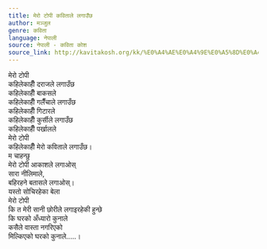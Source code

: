 ```yaml
---
title: मेरो टोपी कविताले लगाउँछ
author: मञ्जुल
genre: कविता
language: नेपाली
source: नेपाली - कविता कोश
source_link: http://kavitakosh.org/kk/%E0%A4%AE%E0%A4%9E%E0%A5%8D%E0%A4%9C%E0%A5%81%E0%A4%B2
---
```


मेरो टोपी  
कहिलेकाहीँ दराजले लगाउँछ  
कहिलेकाहीँ बाकसले  
कहिलेकाहीँ गलैँचाले लगाउँछ  
कहिलेकाहीँ गिटारले  
कहिलेकाहीँ कुर्सीले लगाउँछ  
कहिलेकाहीँ पर्खालले  
मेरो टोपी  
कहिलेकाहीँ मेरो कविताले लगाउँछ।  
म चाहन्छु  
मेरो टोपी आकाशले लगाओस्  
सारा नीलिमाले,  
बहिरहने बतासले लगाओस्।  
यस्तो सोचिरहेका बेला  
मेरो टोपी  
कि त मेरी सानी छोरीले लगाइरहेकी हुन्छे  
कि घरको अँध्यारो कुनाले  
कसैले वास्ता नगरिएको  
मिल्किएको घरको कुनाले.....।
